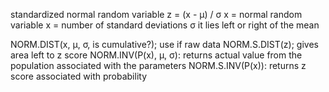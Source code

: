 standardized normal random variable z = (x - μ) / σ
x = normal random variable
x = number of standard deviations σ it lies left or right of the mean

NORM.DIST(x, μ, σ, is cumulative?); use if raw data
NORM.S.DIST(z); gives area left to z score
NORM.INV(P(x), μ, σ): returns actual value from the population associated with the parameters
NORM.S.INV(P(x)): returns z score associated with probability